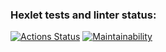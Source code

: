 ### Hexlet tests and linter status:
[![Actions Status](https://github.com/MartinMeer/java-project-61/actions/workflows/hexlet-check.yml/badge.svg)](https://github.com/MartinMeer/java-project-61/actions)
[![Maintainability](https://api.codeclimate.com/v1/badges/b1d8e2c48df6073f0d6d/maintainability)](https://codeclimate.com/github/MartinMeer/java-project-61/maintainability)

